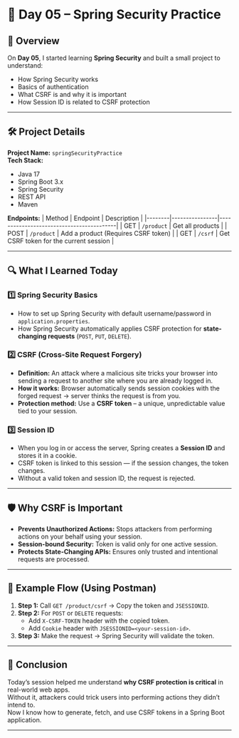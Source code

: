 # 📅 Day 05 – Spring Security Practice

## 📌 Overview
On **Day 05**, I started learning **Spring Security** and built a small project to understand:
- How Spring Security works
- Basics of authentication
- What CSRF is and why it is important
- How Session ID is related to CSRF protection

---

## 🛠 Project Details
**Project Name:** `springSecurityPractice`  
**Tech Stack:**  
- Java 17
- Spring Boot 3.x
- Spring Security
- REST API
- Maven

**Endpoints:**
| Method | Endpoint       | Description                              |
|--------|----------------|------------------------------------------|
| GET    | `/product`     | Get all products                         |
| POST   | `/product`     | Add a product (Requires CSRF token)      |
| GET    | `/csrf`        | Get CSRF token for the current session   |

---

## 🔍 What I Learned Today

### 1️⃣ **Spring Security Basics**
- How to set up Spring Security with default username/password in `application.properties`.
- How Spring Security automatically applies CSRF protection for **state-changing requests** (`POST`, `PUT`, `DELETE`).

### 2️⃣ **CSRF (Cross-Site Request Forgery)**
- **Definition:** An attack where a malicious site tricks your browser into sending a request to another site where you are already logged in.
- **How it works:** Browser automatically sends session cookies with the forged request → server thinks the request is from you.
- **Protection method:** Use a **CSRF token** – a unique, unpredictable value tied to your session.

### 3️⃣ **Session ID**
- When you log in or access the server, Spring creates a **Session ID** and stores it in a cookie.
- CSRF token is linked to this session — if the session changes, the token changes.
- Without a valid token and session ID, the request is rejected.

---

## 🛡 Why CSRF is Important
- **Prevents Unauthorized Actions:** Stops attackers from performing actions on your behalf using your session.
- **Session-bound Security:** Token is valid only for one active session.
- **Protects State-Changing APIs:** Ensures only trusted and intentional requests are processed.

---

## 📂 Example Flow (Using Postman)
1. **Step 1:** Call `GET /product/csrf` → Copy the token and `JSESSIONID`.
2. **Step 2:** For `POST` or `DELETE` requests:
   - Add `X-CSRF-TOKEN` header with the copied token.
   - Add `Cookie` header with `JSESSIONID=<your-session-id>`.
3. **Step 3:** Make the request → Spring Security will validate the token.

---

## 📝 Conclusion
Today’s session helped me understand **why CSRF protection is critical** in real-world web apps.  
Without it, attackers could trick users into performing actions they didn’t intend to.  
Now I know how to generate, fetch, and use CSRF tokens in a Spring Boot application.

---

